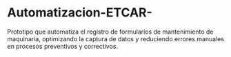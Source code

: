 # Automatizacion-ETCAR-
Prototipo que automatiza el registro de formularios de mantenimiento de maquinaria, optimizando la captura de datos y reduciendo errores manuales en procesos preventivos y correctivos.
